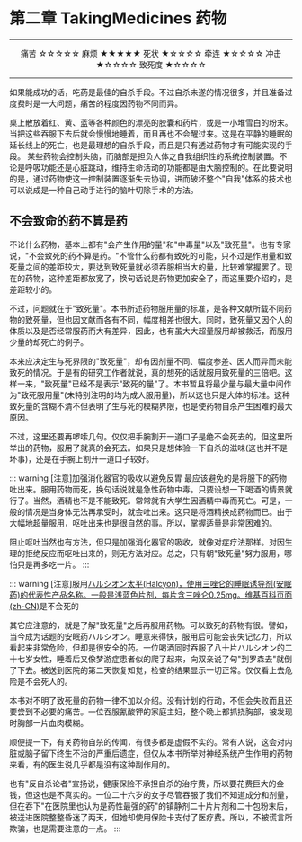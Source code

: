 # 第二章 TakingMedicines 药物

---

<p align="middle">痛苦 ☆☆☆☆☆ 麻烦 ★★★★★ 死状 ★☆☆☆☆ 牵连 ★☆☆☆☆ 冲击 ★☆☆☆☆ 致死度 ★☆☆☆☆</p>

---

如果能成功的话，吃药是最佳的自杀手段。不过自杀未遂的情况很多，并且准备过度费时是一大问题，痛苦的程度因药物不同而异。

桌上散放着红、黄、蓝等各种颜色的漂亮的胶囊和药片，或是一小堆雪白的粉末。当把这些吞服下去后就会慢慢地睡着，而且再也不会醒过来。这是在平静的睡眠的延长线上的死亡，也是最理想的自杀手段，而且是只有透过药物才有可能实现的手段。
某些药物会控制头脑，而脑部是担负人体之自我组织性的系统控制装置。不论是呼吸功能还是心脏跳动，维持生命活动的功能都是由大脑控制的。在此要说明的是，通过药物使这一控制装置逐渐失去协调，进而破坏整个"自我"体系的技术也可以说成是一种自己动手进行的脑叶切除手术的方法。

## 不会致命的药不算是药

不论什么药物，基本上都有"会产生作用的量"和"中毒量"以及"致死量"。也有专家说，"不会致死的药不算是药。"不管什么药都有致死的可能，只不过是作用量和致死量之间的差距较大，要达到致死量就必须吞服相当大的量，比较难掌握罢了。现在的药物，这种差距都放宽了，换句话说是药物更加安全了，而这里要介绍的，是差距较小的。

不过，问题就在于"致死量"。本书所述药物服用量的标准，是各种文献所载不同药物的致死量，但也因文献而各有不同，幅度相差也很大。同时，致死量又因个人的体质以及是否经常服药而大有差异，因此，也有虽大大超量服用却被救活，而服用少量的却死亡的例子。

本来应决定生与死界限的"致死量"，却有因剂量不同、幅度参差、因人而异而未能致死的情况。于是有的研究工作者就说，真的想死的话就服用致死量的三倍吧。这样一来，"致死量"已经不是表示"致死的量"了。本书暂且将最少量与最大量中间作为"致死服用量"(未特别注明的均为成人服用量)，所以这也只是大体的标准。这种致死量的含糊不清不但表明了生与死的模糊界限，也是使药物自杀产生困难的最大原因。

不过，这里还要再啰嗦几句。仅仅把手腕割开一道口子是绝不会死去的，但这里所举出的药物，服用了就真的会死去。如果只是想体验一下自杀的滋味(这也并不是坏事)，还是在手腕上割开一道口子较好。

::: warning [注意]加强消化器官的吸收以避免反胃
最应该避免的是将服下的药物吐出来。服用药物而死，换句话说就是急性药物中毒。只要设想一下喝酒的情景就行了。当然，酒精也不是不能致死。常常就有大学生因酒精中毒而死亡。可是，一般的情况是当身体无法再承受时，就会吐出来。这只是将酒精换成药物而已。由于大幅地超量服用，呕吐出来也是很自然的事。所以，掌握适量是非常困难的。

阻止呕吐当然也有方法，但只是加强消化器官的吸收，就像对症疗法那样。对因生理的拒绝反应而呕吐出来的，则无方法对应。总之，只有朝"致死量"努力服用，哪怕只是再多吃一片。
:::

::: warning [注意]服用<ins class="tooltip-bottom">ハルシオン<span class="tooltiptext">太平(Halcyon)，使用三唑仑的睡眠诱导剂(安眠药)的代表性产品名称。一般是浅蓝色片剂，每片含三唑仑0.25mg。<a href="https://zh.wikipedia.org/wiki/%E4%B8%89%E5%94%91%E4%BB%91">维基百科页面(zh-CN)</a></span></ins>是不会死的

其它应注意的，就是了解"致死量"之后再服用药物。可以致死的药物有很。譬如，当今成为话题的安眠药ハルシオン。睡意来得快，服用后可能会丧失记忆力，所以看起来非常危险，但却是很安全的药。一位喝酒同时吞服了八十片ハルシオン的二十七岁女性，睡着后又像梦游症患者似的爬了起来，向双亲说了句"到罗森去"就倒了下去。被送到医院的第二天恢复知觉，检查的结果显示一切正常。仅仅看上去危险是不会死人的。

本书对不明了致死量的药物一律不加以介绍。没有计划的行动，不但会失败而且还要尝到不必要的痛苦。一位吞服氰酸钾的家庭主妇，整个晚上都抓挠胸部，被发现时胸部一片血肉模糊。

顺便提一下，有关药物自杀的传闻，有很多都是虚假不实的。常有人说，这会对内脏或脑子留下终生不治的严重后遗症，但仅从本书所举对神经系统产生作用的药物来看，有的医生说几乎都是没有这种副作用的。

也有"反自杀论者"宣扬说，健康保险不承担自杀的治疗费，所以要花费巨大的金钱，但这也是不真实的。一位二十六岁的女子尽管吞服了我们不知道成分和剂量，但在吞下"在医院里也认为是药性最强的药"的镇静剂二十片片剂和二十包粉末后，被送进医院整整昏迷了两天，但她却使用保险卡支付了医疗费。所以，不被谎言所欺骗，也是需要注意的一点。
:::